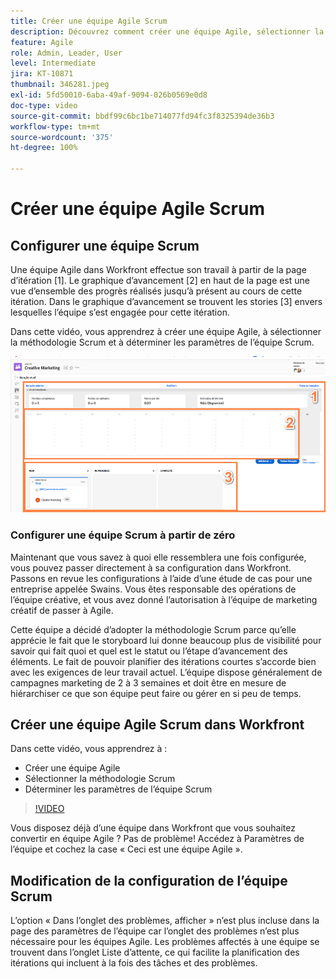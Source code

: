 ```yaml
---
title: Créer une équipe Agile Scrum
description: Découvrez comment créer une équipe Agile, sélectionner la méthodologie Scrum et déterminer les paramètres de l’équipe Scrum.
feature: Agile
role: Admin, Leader, User
level: Intermediate
jira: KT-10871
thumbnail: 346281.jpeg
exl-id: 5fd50010-6aba-49af-9094-026b0569e0d8
doc-type: video
source-git-commit: bbdf99c6bc1be714077fd94fc3f8325394de36b3
workflow-type: tm+mt
source-wordcount: '375'
ht-degree: 100%

---
```


# Créer une équipe Agile Scrum

## Configurer une équipe Scrum

Une équipe Agile dans Workfront effectue son travail à partir de la page d’itération [1]. Le graphique d’avancement [2] en haut de la page est une vue d’ensemble des progrès réalisés jusqu’à présent au cours de cette itération. Dans le graphique d’avancement se trouvent les stories [3] envers lesquelles l’équipe s’est engagée pour cette itération.

Dans cette vidéo, vous apprendrez à créer une équipe Agile, à sélectionner la méthodologie Scrum et à déterminer les paramètres de l’équipe Scrum.

![Page des équipes](assets/scrum-agile-team-page.png)

### Configurer une équipe Scrum à partir de zéro

Maintenant que vous savez à quoi elle ressemblera une fois configurée, vous pouvez passer directement à sa configuration dans Workfront. Passons en revue les configurations à l’aide d’une étude de cas pour une entreprise appelée Swains. Vous êtes responsable des opérations de l’équipe créative, et vous avez donné l’autorisation à l’équipe de marketing créatif de passer à Agile.


Cette équipe a décidé d’adopter la méthodologie Scrum parce qu’elle apprécie le fait que le storyboard lui donne beaucoup plus de visibilité pour savoir qui fait quoi et quel est le statut ou l’étape d’avancement des éléments. Le fait de pouvoir planifier des itérations courtes s’accorde bien avec les exigences de leur travail actuel. L’équipe dispose généralement de campagnes marketing de 2 à 3 semaines et doit être en mesure de hiérarchiser ce que son équipe peut faire ou gérer en si peu de temps.

## Créer une équipe Agile Scrum dans Workfront

Dans cette vidéo, vous apprendrez à :

- Créer une équipe Agile
- Sélectionner la méthodologie Scrum
- Déterminer les paramètres de l’équipe Scrum

>[!VIDEO](https://video.tv.adobe.com/v/3412164/?quality=12&learn=on&enablevpops=1&captions=fre_fr)

Vous disposez déjà d’une équipe dans Workfront que vous souhaitez convertir en équipe Agile ? Pas de problème! Accédez à Paramètres de l’équipe et cochez la case « Ceci est une équipe Agile ».



## Modification de la configuration de l’équipe Scrum

L’option « Dans l’onglet des problèmes, afficher » n’est plus incluse dans la page des paramètres de l’équipe car l’onglet des problèmes n’est plus nécessaire pour les équipes Agile. Les problèmes affectés à une équipe se trouvent dans l’onglet Liste d’attente, ce qui facilite la planification des itérations qui incluent à la fois des tâches et des problèmes.
